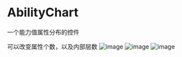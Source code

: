 # AbilityChart
一个能力值属性分布的控件

可以改变属性个数，以及内部层数
![image](https://raw.githubusercontent.com/jiefly/AbilityChart/master/app/Screenshot_20160522-150549.png)
![image](https://raw.githubusercontent.com/jiefly/AbilityChart/master/app/Screenshot_20160521-203747.png)
![image](https://raw.githubusercontent.com/jiefly/AbilityChart/master/app/Screenshot_20160521-180328.png)
